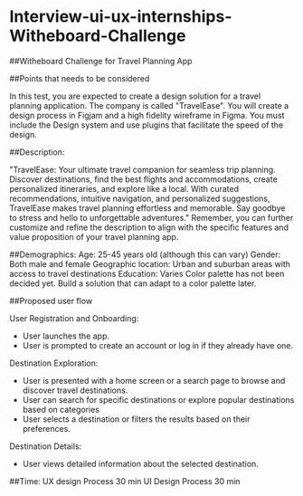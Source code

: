 # Interview-ui-ux-internships-Witheboard-Challenge

##Witheboard Challenge for Travel Planning App

##Points that needs to be considered

In this test, you are expected to create a design solution for a travel planning application.
The company is called "TravelEase". You will create a design process in Figjam and a high fidelity wireframe in Figma. You must include the Design system and use plugins that facilitate the speed of the design.


##Description:

"TravelEase: Your ultimate travel companion for seamless trip planning. Discover destinations, find the best flights and accommodations, create personalized itineraries, and explore like a local. With curated recommendations, intuitive navigation, and personalized suggestions, TravelEase makes travel planning effortless and memorable. Say goodbye to stress and hello to unforgettable adventures."
Remember, you can further customize and refine the description to align with the specific features and value proposition of your travel planning app.


##Demographics:
Age: 25-45 years old (although this can vary)
Gender: Both male and female
Geographic location: Urban and suburban areas with access to travel destinations
Education: Varies
Color palette has not been decided yet. Build a solution that can adapt to a color palette later.


##Proposed user flow

 User Registration and Onboarding:
* User launches the app.
* User is prompted to create an account or log in if they already have one.

Destination Exploration:
* User is presented with a home screen or a search page to browse and discover travel destinations.
* User can search for specific destinations or explore popular destinations based on categories
* User selects a destination or filters the results based on their preferences.

Destination Details:
* User views detailed information about the selected destination.

##Time:
UX design Process 30 min
UI Design Process 30 min

